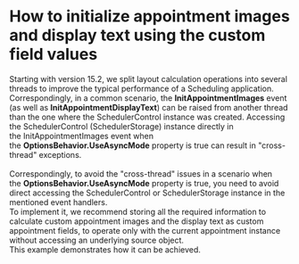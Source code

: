 # How to initialize appointment images and display text using the custom field values


<p>Starting with version 15.2, we split layout calculation operations into several threads to improve the typical performance of a Scheduling application. Correspondingly, in a common scenario, the <strong>InitAppointmentImages</strong> event (as well as <strong>InitAppointmentDisplayText</strong>) can be raised from another thread than the one where the SchedulerControl instance was created. Accessing the SchedulerControl (SchedulerStorage) instance directly in the InitAppointmentImages event when the <strong>OptionsBehavior.UseAsyncMode</strong> property is true can result in "cross-thread" exceptions.<br><br>Correspondingly, to avoid the "cross-thread" issues in a scenario when the <strong>OptionsBehavior.UseAsyncMode</strong> property is true, you need to avoid direct accessing the SchedulerControl or SchedulerStorage instance in the mentioned event handlers.<br>To implement it, we recommend storing all the required information to calculate custom appointment images and the display text as custom appointment fields, to operate only with the current appointment instance without accessing an underlying source object.<br>This example demonstrates how it can be achieved.</p>

<br/>


